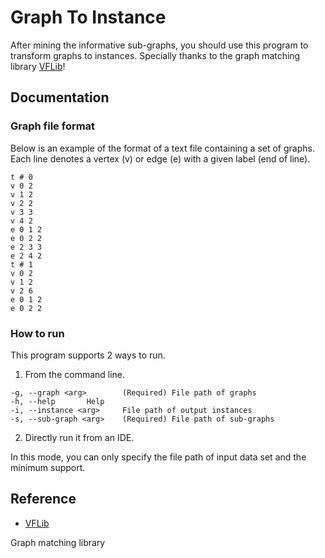 # Graph To Instance

After mining the informative sub-graphs, you should use this program to transform graphs to instances. Specially thanks to the graph matching library [VFLib][VFLib]!

## Documentation

### Graph file format

Below is an example of the format of a text file containing a set of graphs. Each line denotes a vertex (v) or edge (e) with a given label (end of line).

```
t # 0
v 0 2
v 1 2
v 2 2
v 3 3
v 4 2
e 0 1 2
e 0 2 2
e 2 3 3
e 2 4 2
t # 1
v 0 2
v 1 2
v 2 6
e 0 1 2
e 0 2 2
```

### How to run

This program supports 2 ways to run.

1. From the command line.

```
-g, --graph <arg>        (Required) File path of graphs
-h, --help       Help
-i, --instance <arg>     File path of output instances
-s, --sub-graph <arg>    (Required) File path of sub-graphs
 ```

2. Directly run it from an IDE.

In this mode, you can only specify the file path of input data set and the minimum support.

## Reference

- [VFLib][VFLib]

Graph matching library

[VFLib]: https://www3.cs.stonybrook.edu/~algorith/implement/vflib/implement.shtml

